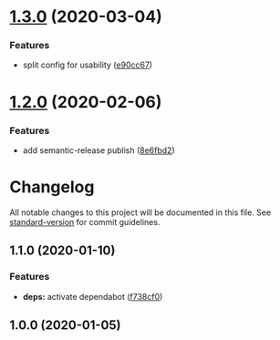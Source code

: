 # [1.3.0](https://github.com/ymkz/eslint-config/compare/v1.2.0...v1.3.0) (2020-03-04)


### Features

* split config for usability ([e90cc67](https://github.com/ymkz/eslint-config/commit/e90cc678e449640298bab7457830bd513846d305))

# [1.2.0](https://github.com/ymkz/eslint-config/compare/v1.1.0...v1.2.0) (2020-02-06)


### Features

* add semantic-release publish ([8e6fbd2](https://github.com/ymkz/eslint-config/commit/8e6fbd248e2a8259ce1aee39065bad595aa9cb75))

# Changelog

All notable changes to this project will be documented in this file. See [standard-version](https://github.com/conventional-changelog/standard-version) for commit guidelines.

## 1.1.0 (2020-01-10)

### Features

- **deps:** activate dependabot ([f738cf0](https://github.com/ymkz/eslint-config/commit/f738cf011d22c8234263fb79a83b63f259c85b1f))

## 1.0.0 (2020-01-05)
